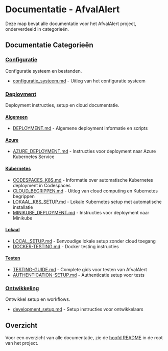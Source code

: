 # Documentatie - AfvalAlert

Deze map bevat alle documentatie voor het AfvalAlert project, onderverdeeld in categorieën.

## Documentatie Categorieën

### [Configuratie](configuratie/)
Configuratie systeem en bestanden.

- [configuratie_systeem.md](configuratie/configuratie_systeem.md) - Uitleg van het configuratie systeem

### [Deployment](deployment/)
Deployment instructies, setup en cloud documentatie.

#### [Algemeen](deployment/general/)
- [DEPLOYMENT.md](deployment/general/DEPLOYMENT.md) - Algemene deployment informatie en scripts

#### [Azure](deployment/azure/)
- [AZURE_DEPLOYMENT.md](deployment/azure/AZURE_DEPLOYMENT.md) - Instructies voor deployment naar Azure Kubernetes Service

#### [Kubernetes](deployment/kubernetes/)
- [CODESPACES_K8S.md](deployment/kubernetes/CODESPACES_K8S.md) - Informatie over automatische Kubernetes deployment in Codespaces
- [CLOUD_BEGRIPPEN.md](deployment/kubernetes/CLOUD_BEGRIPPEN.md) - Uitleg van cloud computing en Kubernetes begrippen
- [LOKAAL_K8S_SETUP.md](deployment/kubernetes/LOKAAL_K8S_SETUP.md) - Lokale Kubernetes setup met automatische installatie
- [MINIKUBE_DEPLOYMENT.md](deployment/kubernetes/MINIKUBE_DEPLOYMENT.md) - Instructies voor deployment naar Minikube

#### [Lokaal](deployment/local/)
- [LOCAL_SETUP.md](deployment/local/LOCAL_SETUP.md) - Eenvoudige lokale setup zonder cloud toegang
- [DOCKER-TESTING.md](deployment/local/DOCKER-TESTING.md) - Docker testing instructies

#### [Testen](deployment/)
- [TESTING-GUIDE.md](deployment/TESTING-GUIDE.md) - Complete gids voor testen van AfvalAlert
- [AUTHENTICATION-SETUP.md](deployment/AUTHENTICATION-SETUP.md) - Authenticatie setup voor tests

### [Ontwikkeling](ontwikkeling/)
Ontwikkel setup en workflows.

- [development_setup.md](ontwikkeling/development_setup.md) - Setup instructies voor ontwikkelaars

## Overzicht

Voor een overzicht van alle documentatie, zie de [hoofd README](../README.md) in de root van het project.